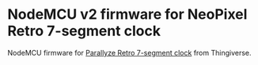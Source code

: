 # NodeMCU v2 firmware for NeoPixel Retro 7-segment clock
NodeMCU firmware for [Parallyze Retro 7-segment clock](https://www.thingiverse.com/thing:3014572) from Thingiverse.
